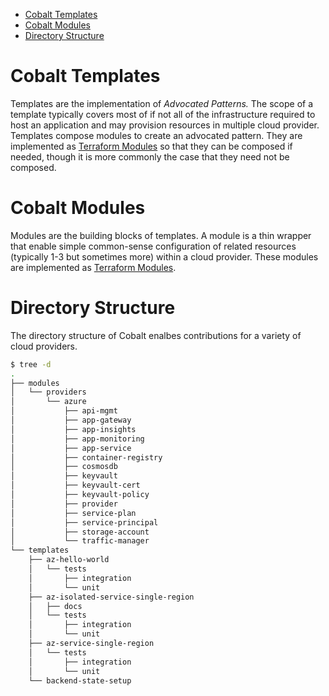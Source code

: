 - [Cobalt Templates](#cobalt-templates)
- [Cobalt Modules](#cobalt-modules)
- [Directory Structure](#directory-structure)

# Cobalt Templates

Templates are the implementation of *Advocated Patterns.* The scope of a template typically covers most of if not all of the infrastructure required to host an application and may provision resources in multiple cloud provider. Templates compose modules to create an advocated pattern. They are implemented as [Terraform Modules](https://www.terraform.io/docs/configuration/modules.html) so that they can be composed if needed, though it is more commonly the case that they need not be composed.

# Cobalt Modules

Modules are the building blocks of templates. A module is a thin wrapper that enable simple common-sense configuration of related resources (typically 1-3 but sometimes more) within a cloud provider. These modules are implemented as [Terraform Modules](https://www.terraform.io/docs/configuration/modules.html).

# Directory Structure

The directory structure of Cobalt enalbes contributions for a variety of cloud providers.

```bash
$ tree -d
.
├── modules
│   └── providers
│       └── azure
│           ├── api-mgmt
│           ├── app-gateway
│           ├── app-insights
│           ├── app-monitoring
│           ├── app-service
│           ├── container-registry
│           ├── cosmosdb
│           ├── keyvault
│           ├── keyvault-cert
│           ├── keyvault-policy
│           ├── provider
│           ├── service-plan
│           ├── service-principal
│           ├── storage-account
│           └── traffic-manager
└── templates
    ├── az-hello-world
    │   └── tests
    │       ├── integration
    │       └── unit
    ├── az-isolated-service-single-region
    │   ├── docs
    │   └── tests
    │       ├── integration
    │       └── unit
    ├── az-service-single-region
    │   └── tests
    │       ├── integration
    │       └── unit
    └── backend-state-setup
```